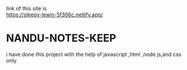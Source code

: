 link of this site is  
https://sleepy-lewin-5f366c.netlify.app/

# NANDU-NOTES-KEEP
i have done this project with the help of javascript ,html ,node js,and css only
